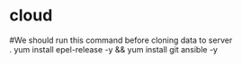 # cloud
#We should run this command before cloning data to server<br>. 
yum install epel-release -y && yum install git ansible -y
